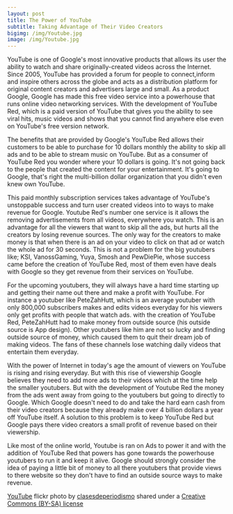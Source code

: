 ```yaml
---
layout: post
title: The Power of YouTube
subtitle: Taking Advantage of Their Video Creators  
bigimg: /img/Youtube.jpg
image: /img/Youtube.jpg
---
```


 YouTube is one of Google's most innovative products that allows its user the ability to watch and share originally-created videos across the Internet. Since 2005, YouTube has provided a forum for people to connect,inform and inspire others across the globe and acts as a distribution platform for original content creators and advertisers large and small. As a product Google, Google has made this free video service into a powerhouse that runs online video networking services. With the development of YouTube Red, which is a paid version of YouTube that gives you the ability to see viral hits, music videos and shows that you cannot find anywhere else even on YouTube's free version network.

The benefits that are provided by Google's YouTube Red allows their customers to be able to purchase for 10 dollars monthly  the ability to skip all ads and to be able to stream music on YouTube. But as a consumer of YouTube Red you wonder where your 10 dollars is going. It's not going back to the people that created the content for your entertainment. It's going to Google, that's right the multi-billion dollar organization that you didn't even knew own YouTube.  

This paid monthly subscription services takes advantage of YouTube's unstoppable success and turn user created videos into to ways to make revenue for Google. Youtube Red's number one service is it allows the removing advertisements from all videos, everywhere you watch. This is an advantage for all the viewers that want to skip all the ads, but hurts all the creators by losing revenue sources. The only way for the creators to make money is that when there is an ad on your video to click on that ad or watch the whole ad for 30 seconds. This is not a problem for the big youtubers like; KSI, VanossGaming, Yuya, Smosh and PewDiePie, whose success came before the creation of YouTube Red, most of them even have deals with Google so they get revenue from their services on YouTube.

For the upcoming youtubers, they will always have a hard time starting up and getting their name out there and make a profit with YouTube. For instance a youtuber like PeteZahHutt, which is an average youtuber with only 800,000 subscribers makes and edits videos everyday for his viewers only get profits with people that watch ads. with the creation of YouTube Red, PeteZahHutt had to make money from outside source (his outside source is App design). Other youtubers like him are not so lucky and finding outside source of money, which caused them to quit their dream job of making videos. The fans of these channels lose watching daily videos that entertain them everyday.

With the power of Internet in today's age the amount of viewers on YouTube is rising and rising everyday. But with this rise of viewership Google believes they need to add more ads to their videos which at the time help the smaller youtubers. But with the development of Youtube Red the money from the ads went away from going to the youtubers but going to directly to Google. Which Google doesn't need to do and take the hard earn cash from their video creators because they already make over 4 billion dollars a year off YouTube itself. A solution to this problem is to keep YouTube Red but Google pays there video creators a small profit of revenue based on their viewership.          

Like most of the online world, Youtube is ran on Ads to power it and with the addition of YouTube Red that powers has gone towards the powerhouse youtubers to run it and keep it alive. Google should strongly consider the idea of paying a little bit of money to all there youtubers that provide views to there website so they don't have to find an outside source ways to make revenue.      













<a title="YouTube" href="https://flickr.com/photos/esthervargasc/9774282571">YouTube</a> flickr photo by <a href="https://flickr.com/people/esthervargasc">clasesdeperiodismo</a> shared under a <a href="https://creativecommons.org/licenses/by-sa/2.0/">Creative Commons (BY-SA) license</a> </small>
